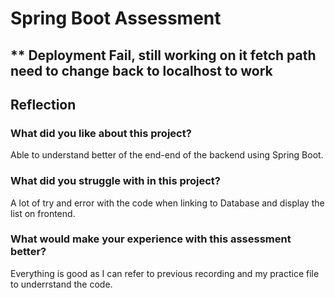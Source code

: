 # Spring Boot Assessment

## ** Deployment Fail, still working on it fetch path need to change back to localhost to work

## Reflection

### What did you like about this project?
Able to understand better of the end-end of the backend using Spring Boot.

### What did you struggle with in this project?
A lot of try and error with the code when linking to Database and display the list on frontend.

### What would make your experience with this assessment better?
Everything is good as I can refer to previous recording and my practice file to underrstand the code.

